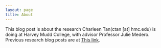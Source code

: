 ```yaml
---
layout: page
title: About
---
```


This blog post is about the research Charleen Tan(ctan [at] hmc.edu) is doing at Harvey Mudd College, with advisor Professor Julie Medero. Previous research blog posts are at [This link](https://hmcactivetransportation.wordpress.com/author/charleen13/ "HMC Active Transportation"). 